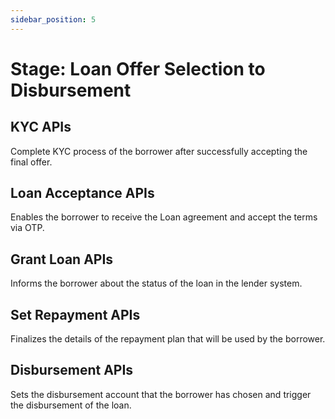 ```yaml
---
sidebar_position: 5
---
```


# Stage: Loan Offer Selection to Disbursement

## KYC APIs
Complete KYC process of the borrower after successfully accepting the final offer.

## Loan Acceptance APIs
Enables the borrower to receive the Loan agreement and accept the terms via OTP.

## Grant Loan APIs
Informs the borrower about the status of the loan in the lender system.

## Set Repayment APIs
Finalizes the details of the repayment plan that will be used by the borrower.

## Disbursement APIs
Sets the disbursement account that the borrower has chosen and trigger the disbursement of the loan.
